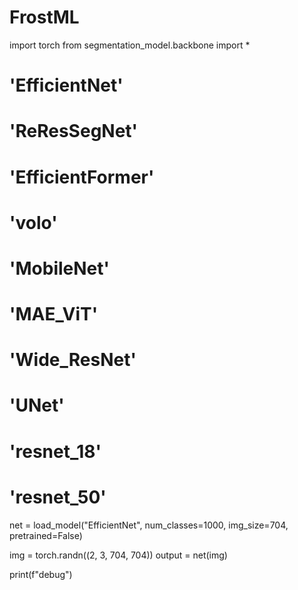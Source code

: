 # FrostML

import torch
from segmentation_model.backbone import *

# 'EfficientNet'
# 'ReResSegNet'
# 'EfficientFormer'
# 'volo'
# 'MobileNet'
# 'MAE_ViT'
# 'Wide_ResNet'
# 'UNet'
# 'resnet_18'
# 'resnet_50'

net = load_model("EfficientNet", num_classes=1000, img_size=704, pretrained=False)

img = torch.randn((2, 3, 704, 704))
output = net(img)

print(f"debug")

